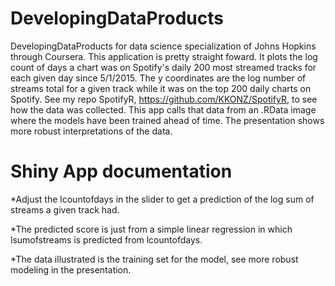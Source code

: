 
# DevelopingDataProducts
DevelopingDataProducts for data science specialization of Johns Hopkins through Coursera. This application is pretty straight foward. It plots the log count of days a chart was on Spotify's daily 200 most streamed tracks for each given day since 5/1/2015. The y coordinates are the log number of streams total for a given track while it was on the top 200 daily charts on Spotify. See my repo SpotifyR, https://github.com/KKONZ/SpotifyR,  to see how the data was collected. This app calls that data from an .RData image where the models have been trained ahead of time. The presentation shows more robust interpretations of the data.

# Shiny App documentation

*Adjust the lcountofdays in the slider to get a prediction of the log sum of streams a given track had.

*The predicted score is just from a simple linear regression in which lsumofstreams is predicted from lcountofdays.

*The data illustrated is the training set for the model, see more robust modeling in the presentation.
